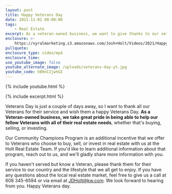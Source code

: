 ```yaml
---
layout: post
title: Happy Veterans Day
date: 2021-11-02 00:00:00
tags:
    - Real Estate
excerpt: As a veteran-owned business, we want to give thanks to our veterans.
enclosure: >-
    https://vyralmarketing.s3.amazonaws.com/Josh+Holt/Videos/2021/Happy+Veterans+Day.mp4
pullquote:
enclosure_type: video/mp4
enclosure_time:
use_youtube_image: false
youtube_alternate_image: /uploads/veterans-day-yt.jpg
youtube_code: hB9nCZjwhGI
---
```

{% include youtube.html %}

{% include excerpt.html %}

Veterans Day is just a couple of days away, so I want to thank all our Veterans for their service and wish them a happy Veterans Day. **As a Veteran-owned business, we take great pride in being able to help our fellow Veterans with all of their real estate needs**, whether that's buying, selling, or investing.

Our Community Champions Program is an additional incentive that we offer to Veterans who choose to buy, sell, or invest in real estate with us at the Holt Real Estate Team. If you'd like to learn additional information about that program, reach out to us, and we'll gladly share more information with you.

If you haven't served but know a Veteran, please thank them for their service to our country and the lifestyle that we all get to enjoy. If you have any questions about the local real estate market, feel free to give us a call at 608 345-6594 or via email at [JDHolt@kw.com](mailto:JDHolt@kw.com). We look forward to hearing from you. Happy Veterans day.
